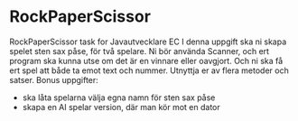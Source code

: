 # RockPaperScissor
 RockPaperScissor task for Javautvecklare EC
I denna uppgift ska ni skapa spelet sten sax påse, för två spelare.
Ni bör använda Scanner, och ert program ska kunna utse om det är en vinnare eller oavgjort.
Och ni ska få ert spel att både ta emot text och nummer.
Utnyttja er av flera metoder och satser.
Bonus uppgifter:
- ska låta spelarna välja egna namn för sten sax påse
- skapa en AI spelar version, där man kör mot en dator
